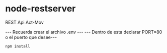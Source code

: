 # node-restserver
REST Api Act-Mov

--- Recuerda crear el archivo .env ---
--- Dentro de esta declarar PORT=80 o el puerto que desee---

```
npm install
```
